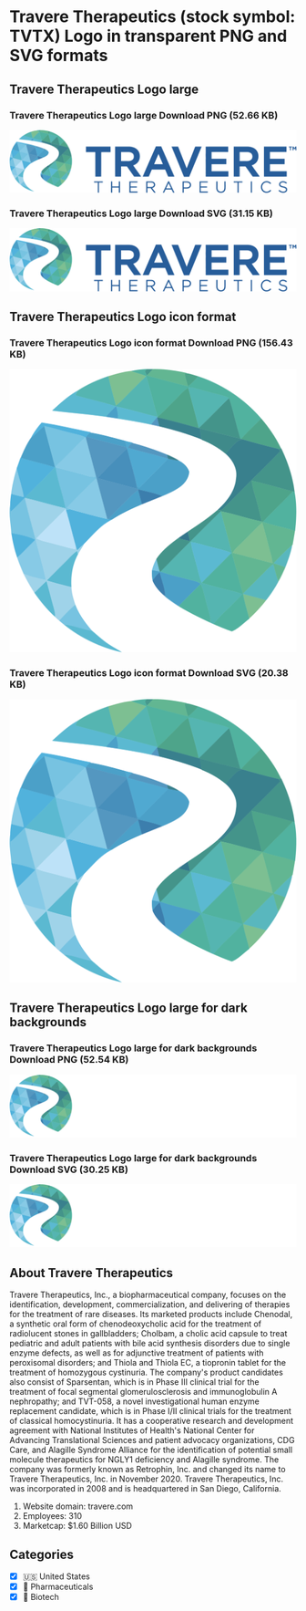 # Travere Therapeutics (stock symbol: TVTX) Logo in transparent PNG and SVG formats

## Travere Therapeutics Logo large

### Travere Therapeutics Logo large Download PNG (52.66 KB)

![Travere Therapeutics Logo large Download PNG (52.66 KB)](/img/orig/TVTX_BIG-cd197f82.png)

### Travere Therapeutics Logo large Download SVG (31.15 KB)

![Travere Therapeutics Logo large Download SVG (31.15 KB)](/img/orig/TVTX_BIG-6ad7c51d.svg)

## Travere Therapeutics Logo icon format

### Travere Therapeutics Logo icon format Download PNG (156.43 KB)

![Travere Therapeutics Logo icon format Download PNG (156.43 KB)](/img/orig/TVTX-ce3d4bc3.png)

### Travere Therapeutics Logo icon format Download SVG (20.38 KB)

![Travere Therapeutics Logo icon format Download SVG (20.38 KB)](/img/orig/TVTX-a01eff4f.svg)

## Travere Therapeutics Logo large for dark backgrounds

### Travere Therapeutics Logo large for dark backgrounds Download PNG (52.54 KB)

![Travere Therapeutics Logo large for dark backgrounds Download PNG (52.54 KB)](/img/orig/TVTX_BIG.D-bb8d20d8.png)

### Travere Therapeutics Logo large for dark backgrounds Download SVG (30.25 KB)

![Travere Therapeutics Logo large for dark backgrounds Download SVG (30.25 KB)](/img/orig/TVTX_BIG.D-30ee5703.svg)

## About Travere Therapeutics

Travere Therapeutics, Inc., a biopharmaceutical company, focuses on the identification, development, commercialization, and delivering of therapies for the treatment of rare diseases. Its marketed products include Chenodal, a synthetic oral form of chenodeoxycholic acid for the treatment of radiolucent stones in gallbladders; Cholbam, a cholic acid capsule to treat pediatric and adult patients with bile acid synthesis disorders due to single enzyme defects, as well as for adjunctive treatment of patients with peroxisomal disorders; and Thiola and Thiola EC, a tiopronin tablet for the treatment of homozygous cystinuria. The company's product candidates also consist of Sparsentan, which is in Phase III clinical trial for the treatment of focal segmental glomerulosclerosis and immunoglobulin A nephropathy; and TVT-058, a novel investigational human enzyme replacement candidate, which is in Phase I/II clinical trials for the treatment of classical homocystinuria. It has a cooperative research and development agreement with National Institutes of Health's National Center for Advancing Translational Sciences and patient advocacy organizations, CDG Care, and Alagille Syndrome Alliance for the identification of potential small molecule therapeutics for NGLY1 deficiency and Alagille syndrome. The company was formerly known as Retrophin, Inc. and changed its name to Travere Therapeutics, Inc. in November 2020. Travere Therapeutics, Inc. was incorporated in 2008 and is headquartered in San Diego, California.

1. Website domain: travere.com
2. Employees: 310
3. Marketcap: $1.60 Billion USD


## Categories
- [x] 🇺🇸 United States
- [x] 💊 Pharmaceuticals
- [x] 🧬 Biotech
